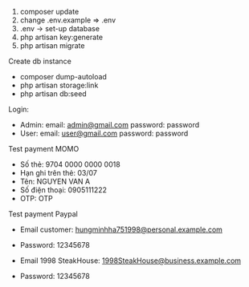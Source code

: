 1. composer update
2. change .env.example => .env
3. .env -> set-up database
4. php artisan key:generate 
5. php artisan migrate


Create db instance
- composer dump-autoload
- php artisan storage:link
- php artisan db:seed

Login:
- Admin: email: admin@gmail.com 
        password: password
- User: email: user@gmail.com 
        password: password

Test payment MOMO
- Số thẻ: 9704 0000 0000 0018	
- Hạn ghi trên thẻ: 03/07
- Tên: NGUYEN VAN A
- Số điện thoại: 0905111222
- OTP: OTP

Test payment Paypal
- Email customer: hungminhha751998@personal.example.com
- Password: 12345678

- Email 1998 SteakHouse: 1998SteakHouse@business.example.com
- Password: 12345678
